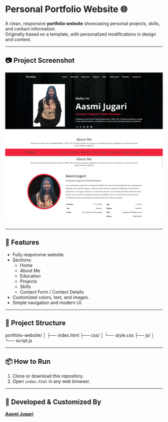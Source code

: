 # Personal Portfolio Website 🌐

A clean, responsive **portfolio website** showcasing personal projects, skills, and contact information.  
Originally based on a template, with personalized modifications in design and content.

---

## 📷 Project Screenshot

![Website Screenshot](pg_1)
![Website Screenshot](pg_2)

---

## 🚀 Features

- Fully responsive website.
- Sections:
   - Home
   - About Me
   - Education
   - Projects
   - Skills
   - Contact Form / Contact Details
- Customized colors, text, and images.
- Simple navigation and modern UI.

---

## 📁 Project Structure

portfolio-website/
│
├── index.html
├── css/
│ └── style.css
├── js/
│ └── script.js

---

## 📦 How to Run

1. Clone or download this repository.
2. Open `index.html` in any web browser.

---

## 📎 Developed & Customized By

**[Aasmi Jugari](https://github.com/AasmiJugari)**
